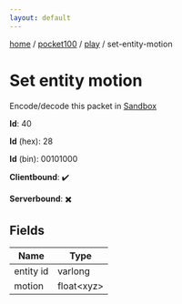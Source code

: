 ```yaml
---
layout: default
---
```


[home](/)  /  [pocket100](/protocol/pocket100)  /  [play](/protocol/pocket100/play)  /  set-entity-motion

# Set entity motion

Encode/decode this packet in [Sandbox](../../../sandbox/pocket100#Play.SetEntityMotion)

**Id**: 40

**Id** (hex): 28

**Id** (bin): 00101000

**Clientbound**: ✔️

**Serverbound**: ✖️

## Fields

Name | Type
---|---
entity id | varlong
motion | float&lt;xyz&gt;
